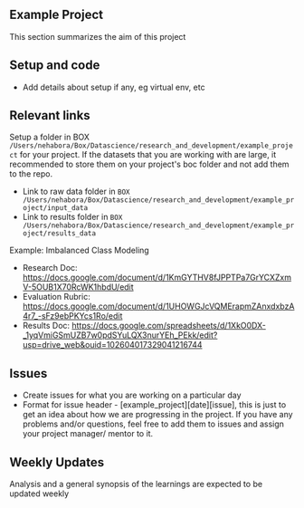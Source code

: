 ## Example Project
This section summarizes the aim of this project

## Setup and code
- Add details about setup if any, eg virtual env, etc

## Relevant links
Setup a folder in BOX `/Users/nehabora/Box/Datascience/research_and_development/example_project` for your project.
If the datasets that you are working with are large, it recommended to store them on your project's boc folder and not add them to the repo.
- Link to raw data folder in `BOX /Users/nehabora/Box/Datascience/research_and_development/example_project/input_data`
- Link to results folder in `BOX /Users/nehabora/Box/Datascience/research_and_development/example_project/results_data`


Example: Imbalanced Class Modeling
- Research Doc:
      https://docs.google.com/document/d/1KmGYTHV8fJPPTPa7GrYCXZxmV-5OUB1X70RcWK1hbdU/edit
- Evaluation Rubric:
      https://docs.google.com/document/d/1UHOWGJcVQMErapmZAnxdxbzA4r7_-sFz9ebPKYcs1Ro/edit
- Results Doc:
      https://docs.google.com/spreadsheets/d/1XkO0DX-_1yqVmiGSmUZB7w0pdSYuLQX3nurYEh_PEkk/edit?usp=drive_web&ouid=102604017329041216744

## Issues
- Create issues for what you are working on a particular day
- Format for issue header - [example_project][date][issue], this is just to get an idea about how we are progressing in the project. If you have any problems and/or questions, feel free to add them to issues and assign your project manager/ mentor to it.


## Weekly Updates
   Analysis and a general synopsis of the learnings are expected to be updated weekly



